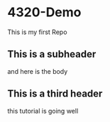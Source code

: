 # 4320-Demo

This is my first Repo

## This is a subheader
and here is the body

## This is a third header
this tutorial is going well